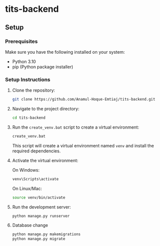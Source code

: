 # tits-backend

## Setup

### Prerequisites

Make sure you have the following installed on your system:

- Python 3.10
- pip (Python package installer)

### Setup Instructions

1. Clone the repository:

    ```bash
    git clone https://github.com/Anamul-Hoque-Emtiaj/tits-backend.git
    ```

2. Navigate to the project directory:

    ```bash
    cd tits-backend
    ```

3. Run the `create_venv.bat` script to create a virtual environment:

    ```bash
    create_venv.bat
    ```

    This script will create a virtual environment named `venv` and install the required dependencies.

4. Activate the virtual environment:

    On Windows:

    ```bash
    venv\Scripts\activate
    ```

    On Linux/Mac:

    ```bash
    source venv/bin/activate
    ```
5. Run the development server:

    ```bash
    python manage.py runserver
    ```

6. Database change
    ```bash
    python manage.py makemigrations
    python manage.py migrate
    ```